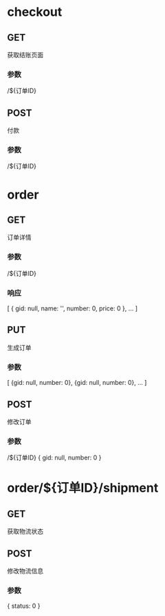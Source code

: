# checkout
## GET
获取结账页面
### 参数
/${订单ID}
## POST
付款
### 参数
/${订单ID}

# order
## GET
订单详情
### 参数
/${订单ID}
### 响应
[
    {
        gid: null,
        name: '',
        number: 0,
        price: 0
    },
    ...
]
## PUT
生成订单
### 参数
[
    {gid: null, number: 0},
    {gid: null, number: 0},
    ...
]
## POST
修改订单
### 参数
/${订单ID}
{
    gid: null,
    number: 0
}

# order/${订单ID}/shipment
## GET
获取物流状态
## POST
修改物流信息
### 参数
{
    status: 0
}
